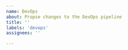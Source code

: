 ```yaml
---
name: DevOps
about: Propse changes to the DevOps pipeline
title: ''
labels: 'devops'
assignees: ''

---
```

